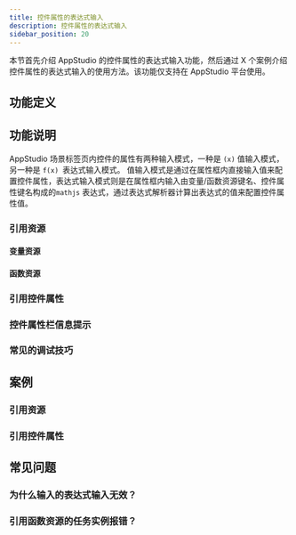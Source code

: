 ```yaml
---
title: 控件属性的表达式输入
description: 控件属性的表达式输入
sidebar_position: 20
---
```


本节首先介绍 AppStudio 的控件属性的表达式输入功能，然后通过 X 个案例介绍控件属性的表达式输入的使用方法。该功能仅支持在 AppStudio 平台使用。

## 功能定义

## 功能说明

AppStudio 场景标签页内控件的属性有两种输入模式，一种是 `(x)` 值输入模式，另一种是 `f(x) `表达式输入模式。 值输入模式是通过在属性框内直接输入值来配置控件属性，表达式输入模式则是在属性框内输入由变量/函数资源键名、控件属性键名构成的`mathjs` 表达式，通过表达式解析器计算出表达式的值来配置控件属性值。

### 引用资源

#### 变量资源

#### 函数资源

### 引用控件属性

### 控件属性栏信息提示

### 常见的调试技巧

## 案例

### 引用资源

### 引用控件属性

## 常见问题

### 为什么输入的表达式输入无效？

### 引用函数资源的任务实例报错？